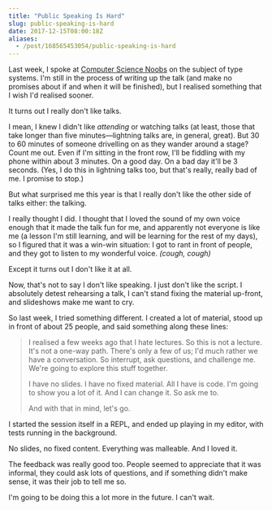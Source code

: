 ```yaml
---
title: "Public Speaking Is Hard"
slug: public-speaking-is-hard
date: 2017-12-15T08:00:18Z
aliases:
  - /post/168565453054/public-speaking-is-hard
---
```


Last week, I spoke at [Computer Science Noobs][] on the subject of type systems. I'm still in the process of writing up the talk (and make no promises about if and when it will be finished), but I realised something that I wish I'd realised sooner.

It turns out I really don't like talks.

<!--more-->

I mean, I knew I didn't like _attending_ or watching talks (at least, those that take longer than five minutes—lightning talks are, in general, great). But 30 to 60 minutes of someone drivelling on as they wander around a stage? Count me out. Even if I'm sitting in the front row, I'll be fiddling with my phone within about 3 minutes. On a good day. On a bad day it'll be 3 seconds. (Yes, I do this in lightning talks too, but that's really, really bad of me. I promise to stop.)

But what surprised me this year is that I really don't like the other side of talks either: the talking.

I really thought I did. I thought that I loved the sound of my own voice enough that it made the talk fun for me, and apparently not everyone is like me (a lesson I'm still learning, and will be learning for the rest of my days), so I figured that it was a win-win situation: I got to rant in front of people, and they got to listen to my wonderful voice. _(cough, cough)_

Except it turns out I don't like it at all.

Now, that's not to say I don't like speaking. I just don't like the script. I absolutely detest rehearsing a talk, I can't stand fixing the material up-front, and slideshows make me want to cry.

So last week, I tried something different. I created a lot of material, stood up in front of about 25 people, and said something along these lines:

> I realised a few weeks ago that I hate lectures. So this is not a lecture. It's not a one-way path. There's only a few of us; I'd much rather we have a conversation. So interrupt, ask questions, and challenge me. We're going to explore this stuff together.
>
> I have no slides. I have no fixed material. All I have is code. I'm going to show you a lot of it. And I can change it. So ask me to.
>
> And with that in mind, let's go.

I started the session itself in a REPL, and ended up playing in my editor, with tests running in the background.

No slides, no fixed content. Everything was malleable. And I loved it.

The feedback was really good too. People seemed to appreciate that it was informal, they could ask lots of questions, and if something didn't make sense, it was their job to tell me so.

I'm going to be doing this a lot more in the future. I can't wait.

[computer science noobs]: https://www.meetup.com/Computer-Science-Noobs/
